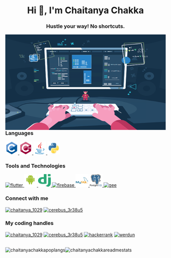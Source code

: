 <h1 align="center">Hi 👋, I'm Chaitanya Chakka</h1>
<h3 align="center">Hustle your way! No shortcuts.</h3>
<img align="right" alt="GIF" src="code.webp" width="550" height="300" />
<!-- <p align="left"> <img src="https://komarev.com/ghpvc/?username=chiatanyachakka&label=Profile%20views&color=0e75b6&style=flat" alt="chiatanyachakka" /> </p> -->

<h3 align="left">Languages</h3>
<p align="left">
 <a href="https://www.cprogramming.com/" target="_blank" rel="noreferrer"> <img src="https://raw.githubusercontent.com/devicons/devicon/master/icons/c/c-original.svg" alt="c" width="40" height="40"/> </a> 
 <a href="https://www.w3schools.com/cpp/" target="_blank" rel="noreferrer"> <img src="https://raw.githubusercontent.com/devicons/devicon/master/icons/cplusplus/cplusplus-original.svg" alt="cplusplus" width="40" height="40"/> </a>
 <a href="https://www.java.com" target="_blank" rel="noreferrer"> <img src="https://raw.githubusercontent.com/devicons/devicon/master/icons/java/java-original.svg" alt="java" width="40" height="40"/> </a>
 <a href="https://www.python.org" target="_blank" rel="noreferrer"> <img src="https://raw.githubusercontent.com/devicons/devicon/master/icons/python/python-original.svg" alt="python" width="40" height="40"/> </a> 
</p>


<h3 align="left">Tools and Technologies</h3>
<p align="left"> 
 <a href="https://flutter.dev" target="_blank" rel="noreferrer"> <img src="https://www.vectorlogo.zone/logos/flutterio/flutterio-icon.svg" alt="flutter" width="40" height="40"/> </a>
<a href="https://developer.android.com" target="_blank" rel="noreferrer"> <img src="https://raw.githubusercontent.com/devicons/devicon/master/icons/android/android-original-wordmark.svg" alt="android" width="40" height="40"/> </a><a href="https://www.djangoproject.com/" target="_blank" rel="noreferrer"> <img src="django.svg" alt="django" width="40" height="40"/> </a> 
 <a href="https://firebase.google.com/" target="_blank" rel="noreferrer"> <img src="https://www.vectorlogo.zone/logos/firebase/firebase-icon.svg" alt="firebase" width="40" height="40"/> </a>
 <a href="https://www.mysql.com/" target="_blank" rel="noreferrer"> <img src="https://raw.githubusercontent.com/devicons/devicon/master/icons/mysql/mysql-original-wordmark.svg" alt="mysql" width="40" height="40"/> </a>
<a href="https://www.postgresql.org" target="_blank" rel="noreferrer"> <img src="https://raw.githubusercontent.com/devicons/devicon/master/icons/postgresql/postgresql-original-wordmark.svg" alt="postgresql" width="40" height="40"/> </a>
 <a href="https://earthengine.google.com" target="_blank" rel="noreferrer"> <img src="https://cdn.icon-icons.com/icons2/1508/PNG/512/googleearth-engine_104576.png" alt="gee" width="40" height="40"/> </a>
</p>

<h3 align="left">Connect with me</h3>
<p align="left">
<a href="mailto:chaitanyachakkavsk@gmail.com" target="blank"><img align="center" src="https://www.vectorlogo.zone/logos/gmail/gmail-icon.svg" alt="chaitanya_1029" height="30" width="40" /></a>
<a href="https://www.linkedin.com/in/chaitanya-chakka-36a29a209" target="blank"><img align="center" src="https://raw.githubusercontent.com/rahuldkjain/github-profile-readme-generator/master/src/images/icons/Social/linked-in-alt.svg" alt="cerebus_3r38u5" height="30" width="40" /></a>
</p>

<h3 align="left">My coding handles</h3>
<p align="left">
<a href="https://www.codechef.com/users/chaitanya_1029" target="blank"><img align="center" src="https://cdn.jsdelivr.net/npm/simple-icons@3.1.0/icons/codechef.svg" alt="chaitanya_1029" height="30" width="40" /></a>
<a href="https://www.leetcode.com/cerebus_3r38u5" target="blank"><img align="center" src="https://raw.githubusercontent.com/rahuldkjain/github-profile-readme-generator/master/src/images/icons/Social/leet-code.svg" alt="cerebus_3r38u5" height="30" width="40" /></a>
 <a href="https://www.hackerrank.com/CeReBuS_3r38u5" target="blank"><img align="center" src="https://cdn.worldvectorlogo.com/logos/hackerrank.svg" alt="hackerrank" height="30" width="40"/></a>
  <a href="https://codeforces.com/profile/CeReBuS_3r38u5" target="blank"><img align="center" src="https://art.npanuhin.me/SVG/Codeforces/Codeforces.colored.svg" alt="werdun" height="30" width="40" /></a>
 </p>
<br>
<div>
<img align="left" src="https://github-readme-stats.vercel.app/api/top-langs?username=ChiatanyaChakka&show_icons=true&locale=en&layout=compact" alt="chaitanyachakkapoplangs"height="200"/>
<img display="inline-block" align="left" src="https://github-readme-stats.vercel.app/api?username=ChiatanyaChakka&show_icons=true&locale=en" alt="chaitanyachakkareadmestats" height="200"/>
</div>
